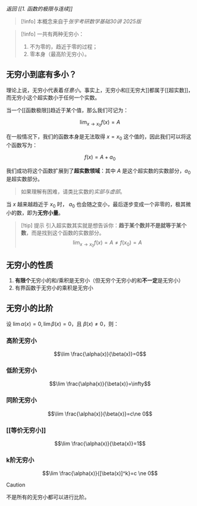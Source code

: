 *返回 [[1. 函数的极限与连续]]*

> [!info] 
> 本概念来自于*张宇考研数学基础30讲 2025版*

> [!info] 
> 一共有两种无穷小：
> 1. 不为零的，趋近于零的过程；
> 2. 零本身（最高阶无穷小）。

## 无穷小到底有多小？

理论上说，无穷小代表着*任意小*。事实上，无穷小和[[无穷大]]都属于[[超实数]]，而无穷小这个超实数小于任何一个实数。

当一个[[函数极限]]趋近于某个值，那么我们可记为：

$$\lim_{x \to x_0}f(x)=A$$

在一般情况下，我们的函数本身是无法取得 $x=x_0$ 这个值的，因此我们可以将这个函数写为：

$$ f(x) = A + a_0 $$

我们成功将这个函数扩展到了**超实数领域**：其中 $A$ 是这个超实数的实数部分，$a_0$ 是超实数部分。

> 如果理解有困难，请类比实数的*实部与虚部*。

当 $x$ 越来越趋近于 $x_0$ 时， $a_0$ 也会随之变小，最后逐步变成一个非零的，极其微小的数，即为**无穷小量**。

> [!tip] 提示
>  引入超实数其实就是想告诉你：**趋于某个数并不是就等于某个数**，而是找到这个函数的实数部分。
>  $$ \lim_{x \to x_0}f(x)=A \ne f(x_0) = A  $$

## 无穷小的性质

1. **有限个**无穷小的和/乘积是无穷小（但无穷个无穷小的和**不一定**是无穷小）
2. 有界函数于无穷小的乘积是无穷小

## 无穷小的比阶

设 $\lim \alpha(x)=0, \lim \beta(x)=0$，且 $\beta(x)\ne 0$，则：

### 高阶无穷小

$$\lim \frac{\alpha(x)}{\beta(x)}=0$$

### 低阶无穷小

$$\lim \frac{\alpha(x)}{\beta(x)}=\infty$$

### 同阶无穷小

$$\lim \frac{\alpha(x)}{\beta(x)}=c\ne 0$$

### [[等价无穷小]]

$$\lim \frac{\alpha(x)}{\beta(x)}=1$$

### k阶无穷小

$$\lim \frac{\alpha(x)}{[\beta(x)]^k}=c \ne 0$$

> [!caution] 
> 不是所有的无穷小都可以进行比阶。


